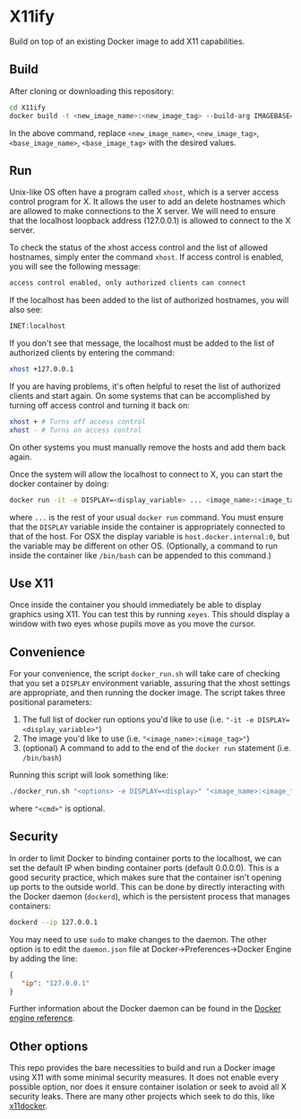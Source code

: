 # X11ify

Build on top of an existing Docker image to add X11 capabilities.

## Build

After cloning or downloading this repository:
```bash
cd X11ify
docker build -t <new_image_name>:<new_image_tag> --build-arg IMAGEBASE=<base_image_name>:<base_image_tag> .
```
In the above command, replace `<new_image_name>`, `<new_image_tag>`, `<base_image_name>`, `<base_image_tag>` with the desired values.

## Run

Unix-like OS often have a program called `xhost`, which is a server access control program for X. It allows the user to add an delete hostnames which are allowed to make connections to the X server. We will need to ensure that the localhost loopback address (127.0.0.1) is allowed to connect to the X server.

To check the status of the xhost access control and the list of allowed hostnames, simply enter the command `xhost`. If access control is enabled, you will see the following message:
```bash
access control enabled, only authorized clients can connect
```
If the localhost has been added to the list of authorized hostnames, you will also see:
```bash
INET:localhost
```
If you don't see that message, the localhost must be added to the list of authorized clients by entering the command:
```bash
xhost +127.0.0.1
```
If you are having problems, it's often helpful to reset the list of authorized clients and start again. On some systems that can be accomplished by turning off access control and turning it back on:
```bash
xhost + # Turns off access control
xhost - # Turns on access control
```
On other systems you must manually remove the hosts and add them back again.


Once the system will allow the localhost to connect to X, you can start the docker container by doing:
```bash
docker run -it -e DISPLAY=<display_variable> ... <image_name>:<image_tag>
```
where `...` is the rest of your usual `docker run` command. You must ensure that the `DISPLAY` variable inside the container is appropriately connected to that of the host. For OSX the display variable is `host.docker.internal:0`, but the variable may be different on other OS.
(Optionally, a command to run inside the container like `/bin/bash` can be appended to this command.)

## Use X11

Once inside the container you should immediately be able to display graphics using X11. You can test this by running `xeyes`. This should display a window with two eyes whose pupils move as you move the cursor.

## Convenience

For your convenience, the script `docker_run.sh` will take care of checking that you set a `DISPLAY` environment variable, assuring that the xhost settings are appropriate, and then running the docker image. The script takes three positional parameters:
   1. The full list of docker run options you'd like to use (i.e. `"-it -e DISPLAY=<display_variable>"`)
   2. The image you'd like to use (i.e. `"<image_name>:<image_tag>"`)
   3. (optional) A command to add to the end of the `docker run` statement (i.e. `/bin/bash`)

Running this script will look something like:
```bash
./docker_run.sh "<options> -e DISPLAY=<display>" "<image_name>:<image_tag>" "<cmd>"
```
where `"<cmd>"` is optional.

## Security
In order to limit Docker to binding container ports to the localhost, we can set the default IP when binding container ports (default 0.0.0.0). This is a good security practice, which makes sure that the container isn't opening up ports to the outside world. This can be done by directly interacting with the Docker daemon (`dockerd`), which is the persistent process that manages containers:
```bash
dockerd --ip 127.0.0.1
```
You may need to use `sudo` to make changes to the daemon. The other option is to edit the `daemon.json` file at Docker->Preferences->Docker Engine by adding the line:
```json
{
   "ip": "127.0.0.1"
}
```

Further information about the Docker daemon can be found in the [Docker engine reference](https://docs.docker.com/engine/reference/commandline/dockerd/#daemon-configuration-file).

## Other options
This repo provides the bare necessities to build and run a Docker image using X11 with some minimal security measures. It does not enable every possible option, nor does it ensure container isolation or seek to avoid all X security leaks. There are many other projects which seek to do this, like [x11docker](https://github.com/mviereck/x11docker).